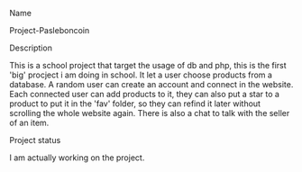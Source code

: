 Name

Project-Pasleboncoin


Description

This is a school project that target the usage of db and php, this is the first 'big' procject i am  doing in school.
It let a user choose products from a database. A random user can create an account and connect in the website.
Each connected user can add products to it, they can also put a star to a product to put it in the 'fav' folder, so they can refind it later without scrolling the whole website again.
There is also a chat to talk with the seller of an item.


Project status

I am actually working on the project.

